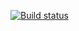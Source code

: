 [![Build status](https://ci.appveyor.com/api/projects/status/or8wx5js36h8j608/branch/master?svg=true)](https://ci.appveyor.com/project/aledavydkin/js-2lvl-3-3/branch/master)

